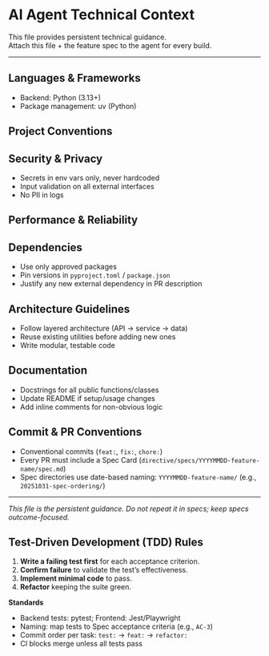 # AI Agent Technical Context

This file provides persistent technical guidance.  
Attach this file + the feature spec to the agent for every build.  

---

## Languages & Frameworks
- Backend: Python (3.13+) 
- Package management: uv (Python)

## Project Conventions


## Security & Privacy
- Secrets in env vars only, never hardcoded  
- Input validation on all external interfaces  
- No PII in logs  

## Performance & Reliability


## Dependencies
- Use only approved packages  
- Pin versions in `pyproject.toml` / `package.json`  
- Justify any new external dependency in PR description  

## Architecture Guidelines
- Follow layered architecture (API → service → data)  
- Reuse existing utilities before adding new ones  
- Write modular, testable code  

## Documentation
- Docstrings for all public functions/classes  
- Update README if setup/usage changes  
- Add inline comments for non-obvious logic  

## Commit & PR Conventions
- Conventional commits (`feat:`, `fix:`, `chore:`)  
- Every PR must include a Spec Card (`directive/specs/YYYYMMDD-feature-name/spec.md`)
- Spec directories use date-based naming: `YYYYMMDD-feature-name/` (e.g., `20251031-spec-ordering/`)  

---

*This file is the persistent guidance. Do not repeat it in specs; keep specs outcome-focused.*  

## Test-Driven Development (TDD) Rules

1) **Write a failing test first** for each acceptance criterion.  
2) **Confirm failure** to validate the test’s effectiveness.  
3) **Implement minimal code** to pass.  
4) **Refactor** keeping the suite green.  

**Standards**  
- Backend tests: pytest; Frontend: Jest/Playwright  
- Naming: map tests to Spec acceptance criteria (e.g., `AC-3`)  
- Commit order per task: `test:` → `feat:` → `refactor:`  
- CI blocks merge unless all tests pass  
